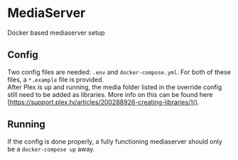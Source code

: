 # MediaServer
Docker based mediaserver setup

## Config
Two config files are needed: `.env` and `docker-compose.yml`. For both of these files, a `*.example` file is provided.  
After Plex is up and running, the media folder listed in the override config still need to be added as libraries. 
More info on this can be found here [https://support.plex.tv/articles/200288926-creating-libraries/]().

## Running
If the config is done properly, a fully functioning mediaserver should only be a `docker-compose up` away.
